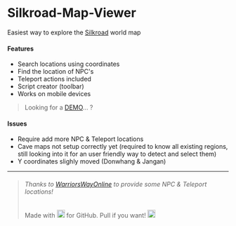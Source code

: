 # Silkroad-Map-Viewer
Easiest way to explore the [Silkroad](http://www.joymax.com/silkroad/) world map

#### Features
- Search locations using coordinates
- Find the location of NPC's
- Teleport actions included
- Script creator (toolbar)
- Works on mobile devices

> Looking for a [DEMO](http://JellyBitz.github.io/Silkroad-Map-Viewer)... ?

#### Issues
- Require add more NPC & Teleport locations
- Cave maps not setup correctly yet (required to know all existing regions, still looking into it for an user friendly way to detect and select them)
- Y coordinates slighly moved (Donwhang & Jangan)
------------
> ###### Thanks to [WarriorsWayOnline](http://warriorsway.eu/)  to provide some NPC & Teleport locations!
> Made with <img title="Love" src="https://twemoji.maxcdn.com/2/72x72/1f499.png" width="18" height="18"> for GitHub. Pull if you want! <img title="JellyBitz" src="https://twemoji.maxcdn.com/2/72x72/1f575.png" width="18" height="18">
